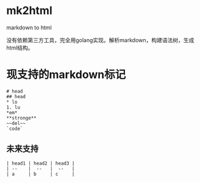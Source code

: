 # mk2html
markdown to html

没有依赖第三方工具，完全用golang实现。解析markdown，构建语法树，生成html结构。

# 现支持的markdown标记
```
# head
## head
* lo
1. lu
*em*
**stronge**
~~del~~
`code`

```

## 未来支持
```表格
| head1 | head2 | head3 |
| --    |  --   |  --   |
| a     | b     | c     |
```
